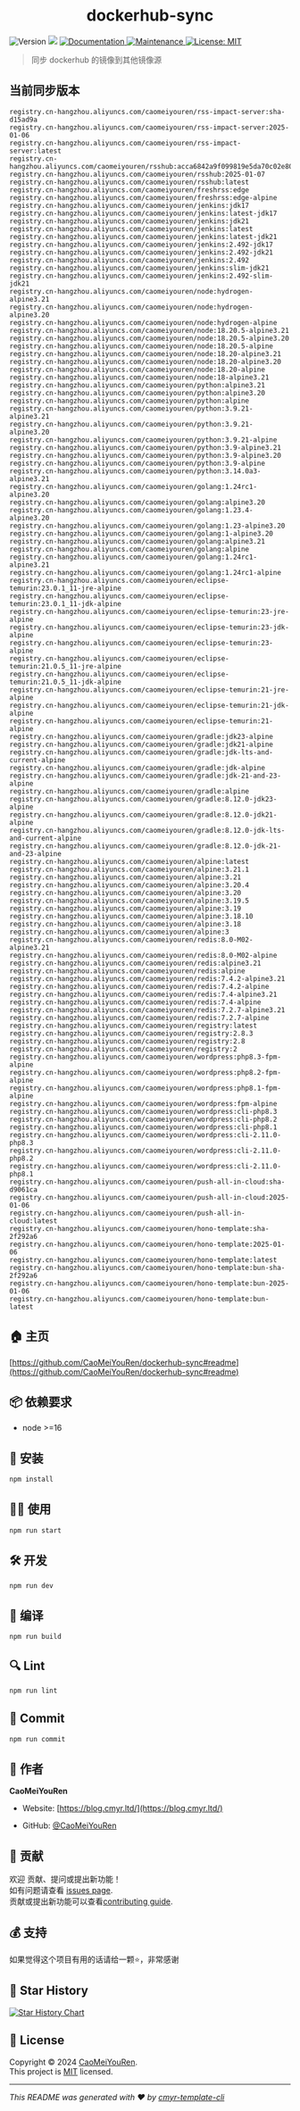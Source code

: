<h1 align="center">dockerhub-sync </h1>
<p>
  <img alt="Version" src="https://img.shields.io/badge/version-0.1.0-blue.svg?cacheSeconds=2592000" />
  <img src="https://img.shields.io/badge/node-%3E%3D16-blue.svg" />
  <a href="https://github.com/CaoMeiYouRen/dockerhub-sync#readme" target="_blank">
    <img alt="Documentation" src="https://img.shields.io/badge/documentation-yes-brightgreen.svg" />
  </a>
  <a href="https://github.com/CaoMeiYouRen/dockerhub-sync/graphs/commit-activity" target="_blank">
    <img alt="Maintenance" src="https://img.shields.io/badge/Maintained%3F-yes-green.svg" />
  </a>
  <a href="https://github.com/CaoMeiYouRen/dockerhub-sync/blob/master/LICENSE" target="_blank">
    <img alt="License: MIT" src="https://img.shields.io/github/license/CaoMeiYouRen/dockerhub-sync?color=yellow" />
  </a>
</p>


> 同步 dockerhub 的镜像到其他镜像源

## 当前同步版本

<!-- DOCKER_START -->
```
registry.cn-hangzhou.aliyuncs.com/caomeiyouren/rss-impact-server:sha-d15ad9a
registry.cn-hangzhou.aliyuncs.com/caomeiyouren/rss-impact-server:2025-01-06
registry.cn-hangzhou.aliyuncs.com/caomeiyouren/rss-impact-server:latest
registry.cn-hangzhou.aliyuncs.com/caomeiyouren/rsshub:acca6842a9f099819e5da70c02e80cf15d15d27a
registry.cn-hangzhou.aliyuncs.com/caomeiyouren/rsshub:2025-01-07
registry.cn-hangzhou.aliyuncs.com/caomeiyouren/rsshub:latest
registry.cn-hangzhou.aliyuncs.com/caomeiyouren/freshrss:edge
registry.cn-hangzhou.aliyuncs.com/caomeiyouren/freshrss:edge-alpine
registry.cn-hangzhou.aliyuncs.com/caomeiyouren/jenkins:jdk17
registry.cn-hangzhou.aliyuncs.com/caomeiyouren/jenkins:latest-jdk17
registry.cn-hangzhou.aliyuncs.com/caomeiyouren/jenkins:jdk21
registry.cn-hangzhou.aliyuncs.com/caomeiyouren/jenkins:latest
registry.cn-hangzhou.aliyuncs.com/caomeiyouren/jenkins:latest-jdk21
registry.cn-hangzhou.aliyuncs.com/caomeiyouren/jenkins:2.492-jdk17
registry.cn-hangzhou.aliyuncs.com/caomeiyouren/jenkins:2.492-jdk21
registry.cn-hangzhou.aliyuncs.com/caomeiyouren/jenkins:2.492
registry.cn-hangzhou.aliyuncs.com/caomeiyouren/jenkins:slim-jdk21
registry.cn-hangzhou.aliyuncs.com/caomeiyouren/jenkins:2.492-slim-jdk21
registry.cn-hangzhou.aliyuncs.com/caomeiyouren/node:hydrogen-alpine3.21
registry.cn-hangzhou.aliyuncs.com/caomeiyouren/node:hydrogen-alpine3.20
registry.cn-hangzhou.aliyuncs.com/caomeiyouren/node:hydrogen-alpine
registry.cn-hangzhou.aliyuncs.com/caomeiyouren/node:18.20.5-alpine3.21
registry.cn-hangzhou.aliyuncs.com/caomeiyouren/node:18.20.5-alpine3.20
registry.cn-hangzhou.aliyuncs.com/caomeiyouren/node:18.20.5-alpine
registry.cn-hangzhou.aliyuncs.com/caomeiyouren/node:18.20-alpine3.21
registry.cn-hangzhou.aliyuncs.com/caomeiyouren/node:18.20-alpine3.20
registry.cn-hangzhou.aliyuncs.com/caomeiyouren/node:18.20-alpine
registry.cn-hangzhou.aliyuncs.com/caomeiyouren/node:18-alpine3.21
registry.cn-hangzhou.aliyuncs.com/caomeiyouren/python:alpine3.21
registry.cn-hangzhou.aliyuncs.com/caomeiyouren/python:alpine3.20
registry.cn-hangzhou.aliyuncs.com/caomeiyouren/python:alpine
registry.cn-hangzhou.aliyuncs.com/caomeiyouren/python:3.9.21-alpine3.21
registry.cn-hangzhou.aliyuncs.com/caomeiyouren/python:3.9.21-alpine3.20
registry.cn-hangzhou.aliyuncs.com/caomeiyouren/python:3.9.21-alpine
registry.cn-hangzhou.aliyuncs.com/caomeiyouren/python:3.9-alpine3.21
registry.cn-hangzhou.aliyuncs.com/caomeiyouren/python:3.9-alpine3.20
registry.cn-hangzhou.aliyuncs.com/caomeiyouren/python:3.9-alpine
registry.cn-hangzhou.aliyuncs.com/caomeiyouren/python:3.14.0a3-alpine3.21
registry.cn-hangzhou.aliyuncs.com/caomeiyouren/golang:1.24rc1-alpine3.20
registry.cn-hangzhou.aliyuncs.com/caomeiyouren/golang:alpine3.20
registry.cn-hangzhou.aliyuncs.com/caomeiyouren/golang:1.23.4-alpine3.20
registry.cn-hangzhou.aliyuncs.com/caomeiyouren/golang:1.23-alpine3.20
registry.cn-hangzhou.aliyuncs.com/caomeiyouren/golang:1-alpine3.20
registry.cn-hangzhou.aliyuncs.com/caomeiyouren/golang:alpine3.21
registry.cn-hangzhou.aliyuncs.com/caomeiyouren/golang:alpine
registry.cn-hangzhou.aliyuncs.com/caomeiyouren/golang:1.24rc1-alpine3.21
registry.cn-hangzhou.aliyuncs.com/caomeiyouren/golang:1.24rc1-alpine
registry.cn-hangzhou.aliyuncs.com/caomeiyouren/eclipse-temurin:23.0.1_11-jre-alpine
registry.cn-hangzhou.aliyuncs.com/caomeiyouren/eclipse-temurin:23.0.1_11-jdk-alpine
registry.cn-hangzhou.aliyuncs.com/caomeiyouren/eclipse-temurin:23-jre-alpine
registry.cn-hangzhou.aliyuncs.com/caomeiyouren/eclipse-temurin:23-jdk-alpine
registry.cn-hangzhou.aliyuncs.com/caomeiyouren/eclipse-temurin:23-alpine
registry.cn-hangzhou.aliyuncs.com/caomeiyouren/eclipse-temurin:21.0.5_11-jre-alpine
registry.cn-hangzhou.aliyuncs.com/caomeiyouren/eclipse-temurin:21.0.5_11-jdk-alpine
registry.cn-hangzhou.aliyuncs.com/caomeiyouren/eclipse-temurin:21-jre-alpine
registry.cn-hangzhou.aliyuncs.com/caomeiyouren/eclipse-temurin:21-jdk-alpine
registry.cn-hangzhou.aliyuncs.com/caomeiyouren/eclipse-temurin:21-alpine
registry.cn-hangzhou.aliyuncs.com/caomeiyouren/gradle:jdk23-alpine
registry.cn-hangzhou.aliyuncs.com/caomeiyouren/gradle:jdk21-alpine
registry.cn-hangzhou.aliyuncs.com/caomeiyouren/gradle:jdk-lts-and-current-alpine
registry.cn-hangzhou.aliyuncs.com/caomeiyouren/gradle:jdk-alpine
registry.cn-hangzhou.aliyuncs.com/caomeiyouren/gradle:jdk-21-and-23-alpine
registry.cn-hangzhou.aliyuncs.com/caomeiyouren/gradle:alpine
registry.cn-hangzhou.aliyuncs.com/caomeiyouren/gradle:8.12.0-jdk23-alpine
registry.cn-hangzhou.aliyuncs.com/caomeiyouren/gradle:8.12.0-jdk21-alpine
registry.cn-hangzhou.aliyuncs.com/caomeiyouren/gradle:8.12.0-jdk-lts-and-current-alpine
registry.cn-hangzhou.aliyuncs.com/caomeiyouren/gradle:8.12.0-jdk-21-and-23-alpine
registry.cn-hangzhou.aliyuncs.com/caomeiyouren/alpine:latest
registry.cn-hangzhou.aliyuncs.com/caomeiyouren/alpine:3.21.1
registry.cn-hangzhou.aliyuncs.com/caomeiyouren/alpine:3.21
registry.cn-hangzhou.aliyuncs.com/caomeiyouren/alpine:3.20.4
registry.cn-hangzhou.aliyuncs.com/caomeiyouren/alpine:3.20
registry.cn-hangzhou.aliyuncs.com/caomeiyouren/alpine:3.19.5
registry.cn-hangzhou.aliyuncs.com/caomeiyouren/alpine:3.19
registry.cn-hangzhou.aliyuncs.com/caomeiyouren/alpine:3.18.10
registry.cn-hangzhou.aliyuncs.com/caomeiyouren/alpine:3.18
registry.cn-hangzhou.aliyuncs.com/caomeiyouren/alpine:3
registry.cn-hangzhou.aliyuncs.com/caomeiyouren/redis:8.0-M02-alpine3.21
registry.cn-hangzhou.aliyuncs.com/caomeiyouren/redis:8.0-M02-alpine
registry.cn-hangzhou.aliyuncs.com/caomeiyouren/redis:alpine3.21
registry.cn-hangzhou.aliyuncs.com/caomeiyouren/redis:alpine
registry.cn-hangzhou.aliyuncs.com/caomeiyouren/redis:7.4.2-alpine3.21
registry.cn-hangzhou.aliyuncs.com/caomeiyouren/redis:7.4.2-alpine
registry.cn-hangzhou.aliyuncs.com/caomeiyouren/redis:7.4-alpine3.21
registry.cn-hangzhou.aliyuncs.com/caomeiyouren/redis:7.4-alpine
registry.cn-hangzhou.aliyuncs.com/caomeiyouren/redis:7.2.7-alpine3.21
registry.cn-hangzhou.aliyuncs.com/caomeiyouren/redis:7.2.7-alpine
registry.cn-hangzhou.aliyuncs.com/caomeiyouren/registry:latest
registry.cn-hangzhou.aliyuncs.com/caomeiyouren/registry:2.8.3
registry.cn-hangzhou.aliyuncs.com/caomeiyouren/registry:2.8
registry.cn-hangzhou.aliyuncs.com/caomeiyouren/registry:2
registry.cn-hangzhou.aliyuncs.com/caomeiyouren/wordpress:php8.3-fpm-alpine
registry.cn-hangzhou.aliyuncs.com/caomeiyouren/wordpress:php8.2-fpm-alpine
registry.cn-hangzhou.aliyuncs.com/caomeiyouren/wordpress:php8.1-fpm-alpine
registry.cn-hangzhou.aliyuncs.com/caomeiyouren/wordpress:fpm-alpine
registry.cn-hangzhou.aliyuncs.com/caomeiyouren/wordpress:cli-php8.3
registry.cn-hangzhou.aliyuncs.com/caomeiyouren/wordpress:cli-php8.2
registry.cn-hangzhou.aliyuncs.com/caomeiyouren/wordpress:cli-php8.1
registry.cn-hangzhou.aliyuncs.com/caomeiyouren/wordpress:cli-2.11.0-php8.3
registry.cn-hangzhou.aliyuncs.com/caomeiyouren/wordpress:cli-2.11.0-php8.2
registry.cn-hangzhou.aliyuncs.com/caomeiyouren/wordpress:cli-2.11.0-php8.1
registry.cn-hangzhou.aliyuncs.com/caomeiyouren/push-all-in-cloud:sha-d9061ca
registry.cn-hangzhou.aliyuncs.com/caomeiyouren/push-all-in-cloud:2025-01-06
registry.cn-hangzhou.aliyuncs.com/caomeiyouren/push-all-in-cloud:latest
registry.cn-hangzhou.aliyuncs.com/caomeiyouren/hono-template:sha-2f292a6
registry.cn-hangzhou.aliyuncs.com/caomeiyouren/hono-template:2025-01-06
registry.cn-hangzhou.aliyuncs.com/caomeiyouren/hono-template:latest
registry.cn-hangzhou.aliyuncs.com/caomeiyouren/hono-template:bun-sha-2f292a6
registry.cn-hangzhou.aliyuncs.com/caomeiyouren/hono-template:bun-2025-01-06
registry.cn-hangzhou.aliyuncs.com/caomeiyouren/hono-template:bun-latest
```
<!-- DOCKER_END -->

## 🏠 主页

[https://github.com/CaoMeiYouRen/dockerhub-sync#readme](https://github.com/CaoMeiYouRen/dockerhub-sync#readme)


## 📦 依赖要求


- node >=16

## 🚀 安装

```sh
npm install
```

## 👨‍💻 使用

```sh
npm run start
```

## 🛠️ 开发

```sh
npm run dev
```

## 🔧 编译

```sh
npm run build
```

## 🔍 Lint

```sh
npm run lint
```

## 💾 Commit

```sh
npm run commit
```


## 👤 作者


**CaoMeiYouRen**

* Website: [https://blog.cmyr.ltd/](https://blog.cmyr.ltd/)

* GitHub: [@CaoMeiYouRen](https://github.com/CaoMeiYouRen)


## 🤝 贡献

欢迎 贡献、提问或提出新功能！<br />如有问题请查看 [issues page](https://github.com/CaoMeiYouRen/dockerhub-sync/issues). <br/>贡献或提出新功能可以查看[contributing guide](https://github.com/CaoMeiYouRen/dockerhub-sync/blob/master/CONTRIBUTING.md).

## 💰 支持

如果觉得这个项目有用的话请给一颗⭐️，非常感谢

## 🌟 Star History

[![Star History Chart](https://api.star-history.com/svg?repos=CaoMeiYouRen/dockerhub-sync&type=Date)](https://star-history.com/#CaoMeiYouRen/dockerhub-sync&Date)

## 📝 License

Copyright © 2024 [CaoMeiYouRen](https://github.com/CaoMeiYouRen).<br />
This project is [MIT](https://github.com/CaoMeiYouRen/dockerhub-sync/blob/master/LICENSE) licensed.

***
_This README was generated with ❤️ by [cmyr-template-cli](https://github.com/CaoMeiYouRen/cmyr-template-cli)_

